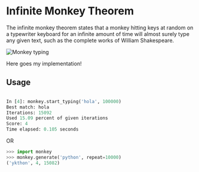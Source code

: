 # Infinite Monkey Theorem

The infinite monkey theorem states that a monkey hitting keys at random on a typewriter keyboard for an infinite amount of time will almost surely type any given text, such as the complete works of William Shakespeare.

![Monkey typing](https://upload.wikimedia.org/wikipedia/commons/thumb/3/3c/Chimpanzee_seated_at_typewriter.jpg/220px-Chimpanzee_seated_at_typewriter.jpg)

Here goes my implementation!

## Usage

```python

In [4]: monkey.start_typing('hola', 100000)
Best match: hola
Iterations: 15092
Used 15.09 percent of given iterations
Score: 4
Time elapsed: 0.105 seconds
```

OR 

```python
>>> import monkey
>>> monkey.generate('python', repeat=10000)
('ykthon', 4, 15082)
```
